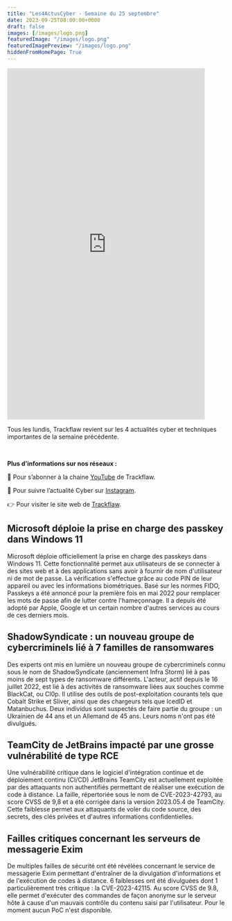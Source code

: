 ```yaml
---
title: "Les4ActusCyber - Semaine du 25 septembre"
date: 2023-09-25T08:00:00+0000
draft: false
images: [/images/logo.png]
featuredImage: "/images/logo.png"
featuredImagePreview: "/images/logo.png"
hiddenFromHomePage: True
---
```

    
<div class="flex-container">
   <div class="flex-items">
   <iframe width="456" height="811" src="https://www.youtube.com/embed/T0cyB_1e1ak" title="#Les4ActusCyber - Semaine du 25 septembre" frameborder="0" allow="accelerometer; autoplay; clipboard-write; encrypted-media; gyroscope; picture-in-picture; web-share" allowfullscreen></iframe>
   </div>

   <div class="flex-items">
      <p>Tous les lundis, Trackflaw revient sur les 4 actualités cyber et techniques importantes de la semaine précédente.</p>
      <br>
      <p><strong>Plus d’informations sur nos réseaux :</strong></p>
      <p>🔴 Pour s’abonner à la chaine <a href="https://www.youtube.com/@trackflaw" target="_blank" rel="noopener noreffer ">YouTube</a> de Trackflaw.</p>
      <p>📸 Pour suivre l’actualité Cyber sur <a href="https://www.instagram.com/trackflaw/" target="_blank" rel="noopener noreffer ">Instagram</a>.</p>
      <p>👉 Pour visiter le site web de <a href="https://trackflaw.com" target="_blank" rel="noopener noreffer ">Trackflaw</a>.</p>
   </div>
</div>

    
## Microsoft déploie la prise en charge des passkey dans Windows 11

Microsoft déploie officiellement la prise en charge des passkeys dans Windows 11. Cette fonctionnalité permet aux utilisateurs de se connecter à des sites web et à des applications sans avoir à fournir de nom d'utilisateur ni de mot de passe. La vérification s'effectue grâce au code PIN de leur appareil ou avec les informations biométriques.
Basé sur les normes FIDO, Passkeys a été annoncé pour la première fois en mai 2022 pour remplacer les mots de passe afin de lutter contre l'hameçonnage. Il a depuis été adopté par Apple, Google et un certain nombre d'autres services au cours de ces derniers mois.


## ShadowSyndicate : un nouveau groupe de cybercriminels lié à 7 familles de ransomwares

Des experts ont mis en lumière un nouveau groupe de cybercriminels connu sous le nom de ShadowSyndicate (anciennement Infra Storm) lié à pas moins de sept types de ransomware différents.
L'acteur, actif depuis le 16 juillet 2022, est lié à des activités de ransomware liées aux souches comme BlackCat, ou Cl0p. Il utilise des outils de post-exploitation courants tels que Cobalt Strike et Sliver, ainsi que des chargeurs tels que IcedID et Matanbuchus.
Deux individus sont suspectés de faire partie du groupe : un Ukrainien de 44 ans et un Allemand de 45 ans. Leurs noms n'ont pas été divulgués.


## TeamCity de JetBrains impacté par une grosse vulnérabilité de type RCE

Une vulnérabilité critique dans le logiciel d'intégration continue et de déploiement continu (CI/CD) JetBrains TeamCity est actuellement exploitée par des attaquants non authentifiés permettant de réaliser une exécution de code à distance.
La faille, répertoriée sous le nom de CVE-2023-42793, au score CVSS de 9,8 et a été corrigée dans la version 2023.05.4 de TeamCity.
Cette faiblesse permet aux attaquants de voler du code source, des secrets, des clés privées et d'autres informations confidentielles.


## Failles critiques concernant les serveurs de messagerie Exim

De multiples failles de sécurité ont été révélées concernant le service de messagerie Exim permettant d'entraîner de la divulgation d'informations et de l'exécution de codes à distance.
6 faiblesses ont été divulguées dont 1 particulièrement très critique : la CVE-2023-42115. Au score CVSS de 9.8, elle permet d'exécuter des commandes de façon anonyme sur le serveur hôte à cause d'un mauvais contrôle du contenu saisi par l'utilisateur. Pour le moment aucun PoC n'est disponible.

